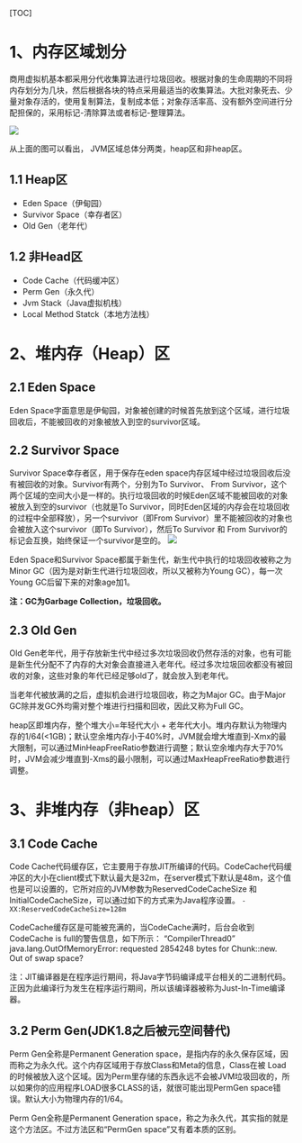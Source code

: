 [TOC]

# 1、内存区域划分
商用虚拟机基本都采用分代收集算法进行垃圾回收。根据对象的生命周期的不同将内存划分为几块，然后根据各块的特点采用最适当的收集算法。大批对象死去、少量对象存活的，使用复制算法，复制成本低；对象存活率高、没有额外空间进行分配担保的，采用标记-清除算法或者标记-整理算法。

![](https://images2017.cnblogs.com/blog/285952/201801/285952-20180131105449984-2130189134.png)

从上面的图可以看出， JVM区域总体分两类，heap区和非heap区。

## 1.1 Heap区
 - Eden Space（伊甸园）
 - Survivor Space（幸存者区）
 - Old Gen（老年代）

## 1.2 非Head区
 - Code Cache（代码缓冲区）
 - Perm Gen（永久代）
 - Jvm Stack（Java虚拟机栈）
 - Local Method Statck（本地方法栈）

# 2、堆内存（Heap）区
## 2.1 Eden Space
Eden Space字面意思是伊甸园，对象被创建的时候首先放到这个区域，进行垃圾回收后，不能被回收的对象被放入到空的survivor区域。

## 2.2 Survivor Space
Survivor Space幸存者区，用于保存在eden space内存区域中经过垃圾回收后没有被回收的对象。Survivor有两个，分别为To Survivor、 From Survivor，这个两个区域的空间大小是一样的。执行垃圾回收的时候Eden区域不能被回收的对象被放入到空的survivor（也就是To Survivor，同时Eden区域的内存会在垃圾回收的过程中全部释放），另一个survivor（即From Survivor）里不能被回收的对象也会被放入这个survivor（即To Survivor），然后To Survivor 和 From Survivor的标记会互换，始终保证一个survivor是空的。
![](https://img-blog.csdn.net/20160920101202448)

Eden Space和Survivor Space都属于新生代，新生代中执行的垃圾回收被称之为Minor GC（因为是对新生代进行垃圾回收，所以又被称为Young GC），每一次Young GC后留下来的对象age加1。

**注：GC为Garbage Collection，垃圾回收。**

## 2.3 Old Gen
Old Gen老年代，用于存放新生代中经过多次垃圾回收仍然存活的对象，也有可能是新生代分配不了内存的大对象会直接进入老年代。经过多次垃圾回收都没有被回收的对象，这些对象的年代已经足够old了，就会放入到老年代。

当老年代被放满的之后，虚拟机会进行垃圾回收，称之为Major GC。由于Major GC除并发GC外均需对整个堆进行扫描和回收，因此又称为Full GC。

heap区即堆内存，整个堆大小=年轻代大小 + 老年代大小。堆内存默认为物理内存的1/64(<1GB)；默认空余堆内存小于40%时，JVM就会增大堆直到-Xmx的最大限制，可以通过MinHeapFreeRatio参数进行调整；默认空余堆内存大于70%时，JVM会减少堆直到-Xms的最小限制，可以通过MaxHeapFreeRatio参数进行调整。

# 3、非堆内存（非heap）区
## 3.1 Code Cache
Code Cache代码缓存区，它主要用于存放JIT所编译的代码。CodeCache代码缓冲区的大小在client模式下默认最大是32m，在server模式下默认是48m，这个值也是可以设置的，它所对应的JVM参数为ReservedCodeCacheSize 和InitialCodeCacheSize，可以通过如下的方式来为Java程序设置。
`-XX:ReservedCodeCacheSize=128m`

CodeCache缓存区是可能被充满的，当CodeCache满时，后台会收到CodeCache is full的警告信息，如下所示：
“CompilerThread0” java.lang.OutOfMemoryError: requested 2854248 bytes for Chunk::new. Out of swap space?

注：JIT编译器是在程序运行期间，将Java字节码编译成平台相关的二进制代码。正因为此编译行为发生在程序运行期间，所以该编译器被称为Just-In-Time编译器。

## 3.2 Perm Gen(JDK1.8之后被元空间替代)
Perm Gen全称是Permanent Generation space，是指内存的永久保存区域，因而称之为永久代。这个内存区域用于存放Class和Meta的信息，Class在被 Load的时候被放入这个区域。因为Perm里存储的东西永远不会被JVM垃圾回收的，所以如果你的应用程序LOAD很多CLASS的话，就很可能出现PermGen space错误。默认大小为物理内存的1/64。

Perm Gen全称是Permanent Generation space，称之为永久代，其实指的就是这个方法区。不过方法区和“PermGen space”又有着本质的区别。
